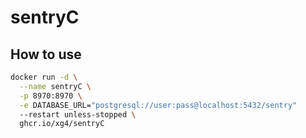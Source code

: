 # sentryC

## How to use

```sh
docker run -d \
  --name sentryC \
  -p 8970:8970 \
  -e DATABASE_URL="postgresql://user:pass@localhost:5432/sentry"
  --restart unless-stopped \
  ghcr.io/xg4/sentryC
```
